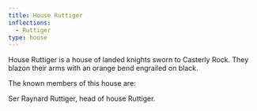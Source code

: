 ```yaml
---
title: House Ruttiger
inflections:
  - Ruttiger
type: house
---
```


House Ruttiger is a house of landed knights sworn to Casterly Rock. They blazon their arms with an orange bend engrailed on black.

The known members of this house are:

Ser Raynard Ruttiger, head of house Ruttiger.



